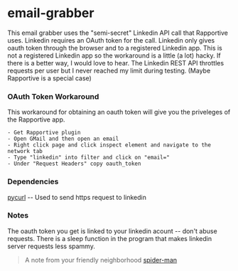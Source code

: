 # email-grabber

This email grabber uses the "semi-secret" Linkedin API call that Rapportive uses. Linkedin requires an OAuth token for the call. Linkedin only gives oauth token through the browser and to a registered Linkedin app. This is not a registered Linkedin app so the workaround is a little (a lot) hacky. If there is a better way, I would love to hear. The Linkedin REST API throttles requests per user but I never reached my limit during testing. (Maybe Rapportive is a special case)

### OAuth Token Workaround

This workaround for obtaining an oauth token will give you the priveleges of the Rapportive app.

	- Get Rapportive plugin
	- Open GMail and then open an email
	- Right click page and click inspect element and navigate to the network tab
	- Type "linkedin" into filter and click on "email="
	- Under "Request Headers" copy oauth_token

### Dependencies

[pycurl] -- Used to send https request to linkedin

### Notes

The oauth token you get is linked to your linkedin acount -- don't abuse requests. There is a sleep function in the program that makes linkedin server requests less spammy.

> A note from your friendly neighborhood [spider-man]

[pycurl]: <http://pycurl.sourceforge.net/>
[spider-man]: <http://quoteinvestigator.com/wp-content/uploads/2015/07/spider400.jpg>